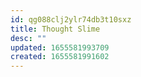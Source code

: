 ```yaml
---
id: qg088clj2ylr74db3t10sxz
title: Thought Slime
desc: ""
updated: 1655581993709
created: 1655581991602
---
```

